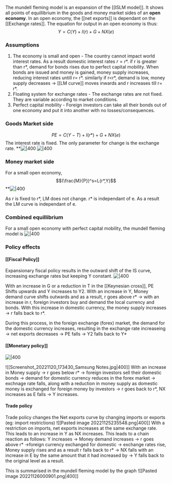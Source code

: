 The mundell fleming model is an expansion of the [[ISLM model]]. It shows all points of equillibrium in the goods and money market sides of an **open economy**. In an open economy, the [[net exports]] is dependant on the [[Exchange rates]]. The equation for output in an open economy is thus:$$Y=C(Y)+I(r)+G+NX(e)$$
### Assumptions
1. The economy is small and open - The country cannot impact world interest rates. As a result domestic interest rates $r=r*$.  if r is greater than r*, demand for bonds rises due to perfect capital mobility. When bonds are issued and money is gained, money supply increases, reducing interest rates untill r= r*. similarly if r<r*, demand is low, money supply decreases → [[LM curve]]  moves inwards and r increases till r= r*.
2. Floating system for exchange rates - The exchange rates are not fixed. They are variable according to market conditions. 
3. Perfect capital mobility - Foreign investors can take all their bonds out of one economy and put it into another with no losses/consequences. 

### Goods Market side
$$PE=C(Y-T)+I(r*)+G+NX(e)$$
The interest rate is fixed. The only parameter for change is the exchange rate.
**![|400](https://lh4.googleusercontent.com/yM7OVj9C0MtrQLjTG7jPz-tL1v65Hk55eiteoxPinz5PsfHAoXy85wH0AGI7V1iIDYBbyi2mg7QiKgu_os7w4vwh9nsYjaa0tl8-V8b1RlN7xLx8OLvPkm9s6gvbYnrBj137oQYWgrEWrq9r_fG_x6MokphaiiC54M7fIbS3pMjMyxG3ivHE-JuL292_Lw)
![|400](https://lh4.googleusercontent.com/P2rJVALSkF-kTc99cE0et2F3gG8Qd2sjtwBNkEtxwxpAkw8ChgCZqRvdXiDvoeTLZlpjZLQ1F0bl4rHwhpQnbuAGLYJZztQkx08JVuENygWQiyzpltqu4xYed6KOHyu0twMPrC3X6TSGnAFKcLitUjCZw-e-Uyv9jmlWQUJd8-U0L7uBzLkvGEQNSod6nw)

### Money market side
For a small open economy, $$(\frac{M}{P})^s=L(r*,Y)$$
**![|400](https://lh5.googleusercontent.com/yBQT-ejHQAipIomq5s6msLZmpvWWVXrd-3UHgKKLj1CepN1-xJJJg7oLLlglC_WfId5VtSE8wAS8xzGlo4A26Rd4MdfBqU5XooM7MnhwXg6MvPdiSztW7pXmB16bT3IaBbs_CztgTNXBBYj7JNn20UeDMJKj5o4BwOECkb3mYO2h2asOIRYyzEUFWbBevA)

As r is fixed to r*, LM does not change. r* is independant of e. As a result the LM curve is independant of e. 

### Combined equillibrium

For a small open economy with perfect capital mobility, the mundell fleming model is
![|400](https://lh6.googleusercontent.com/8KfE5f3zgMk94Y1430V9mjuquJjXODnajIYsjtvXARQEqYnTQYug2oyFWyEW1iox16MZJbso-MxcjfbXGiARFsQzINgl-xNddslZvyvyp_bd2u3sdg7JSVgYHeynTujVtJUrC4u_uqTI4JOcU_cDGClDNGyFNwKj56ZGD0_UIxcjeEUZQQrZzUhWqGLGfg)

### Policy effects
#### [[Fiscal Policy]]
Expansionary fiscal policy results in the outward shift of the IS curve, increasing exchange rates but keeping Y constant. 
![|400](https://lh4.googleusercontent.com/2A81GItEwDcM6YyDXZuwEHKxMfW0MYU_utcMRkPE9DM5DBfoQ0MQLQWWxnawymVIcsFTRwUxJXuL3k1LCjtF3RzfRpHolVDGm7Qvs3k7nQgAUdrpuwfSIgPypE96Q0LMuSMeQDPhcZkH0aV3cUUfQytRRjb2ZJPimFfKGX6t0eFMUFvfSNKnPD6V0l3C2w)


With an increase in G or a reduction in T in the [[Keynesian cross]], PE Shifts upwards and Y increases to Y2. With an increase in Y, Money demand curve shifts outwards and as a result, r goes above r* -> with an increase in r, foreign investors buy and demand the local currency and bonds. With this increase in domestic currency, the money supply increases -> r falls back to r*.

During this process, in the foreign exchange (forex) market, the demand for the domestic currency increases, resulting in the exchange rate increaseing -> net exports decreases -> PE falls -> Y2 falls back to Y*

#### [[Monetary policy]]
![|400](https://lh6.googleusercontent.com/96f1X3BHq0rnC2B3yFJoGqIxUif47aG9NFAFUDQznNpVC4zXAurHRtDyZb92ccQ5ndietu9x1H5JBIEf4zgqAfreUg3LgRNqgRzruv-lkxCaPaS0snGVIY6IS04TQFrtngkzavXlcegBcPRAZcIBZ4amOSvDhJn50Mm1eNsm8Rb7Kbfk0Z3bcerytL_Heg)

![[Screenshot_20221120_173430_Samsung Notes.jpg|400]]
With an increase in Money supply -> r goes below r* -> foreign investors sell their domestic bonds -> demand for domestic currency reduces in the forex market -> exchnage rate falls, along with a reduction in money supply as domestic money is exchanged for foreign money by investors -> r goes back to r*, NX increases as E falls -> Y increases.

#### Trade policy
Trade policy changes the Net exports curve by changing imports or exports (eg: import restrictions)
![[Pasted image 20221125235548.png|400]]
With a restriction on imports, net exports increases at the same exchange rate. This leads to an increase in Y as NX increases. This leads to a chain reaction as follows:
Y increases -> Money demand increases -> r goes above r* ->foreign currency exchanged for domestic -> exchange rates rise, Money supply rises and as a result r falls back to r* -> NX falls with an increase in E by the same amount that it had increased by -> Y falls back to the original level as a result.

This is summarised in the mundell fleming model by the graph
![[Pasted image 20221126000901.png|400]]

